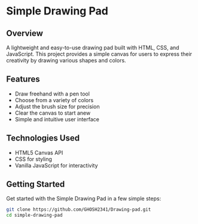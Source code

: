 # Simple Drawing Pad



## Overview
A lightweight and easy-to-use drawing pad built with HTML, CSS, and JavaScript. This project provides a simple canvas for users to express their creativity by drawing various shapes and colors.


## Features
- Draw freehand with a pen tool
- Choose from a variety of colors
- Adjust the brush size for precision
- Clear the canvas to start anew
- Simple and intuitive user interface

## Technologies Used
- HTML5 Canvas API
- CSS for styling
- Vanilla JavaScript for interactivity

## Getting Started
Get started with the Simple Drawing Pad in a few simple steps:

```bash
git clone https://github.com/GHOSH2341/Drawing-pad.git
cd simple-drawing-pad
